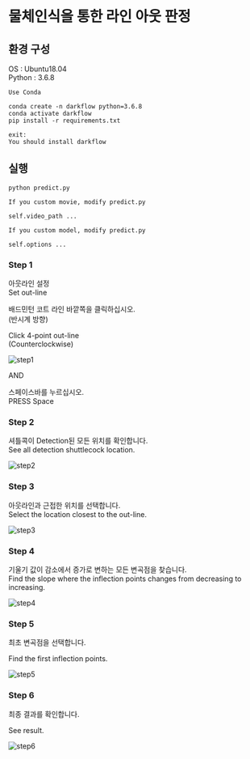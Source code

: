 # 물체인식을 통한 라인 아웃 판정

## 환경 구성 

OS : Ubuntu18.04  
Python : 3.6.8  

    Use Conda
    
    conda create -n darkflow python=3.6.8
    conda activate darkflow
    pip install -r requirements.txt

    exit:
    You should install darkflow


## 실행 

    python predict.py

    If you custom movie, modify predict.py 
    
    self.video_path ...
    
    If you custom model, modify predict.py
    
    self.options ...

### Step 1

아웃라인 설정  
Set out-line  

배드민턴 코트 라인 바깥쪽을 클릭하십시오.  
(반시계 방향)  

Click 4-point out-line  
(Counterclockwise)  

![step1]('./readme/step1.png)

AND 

스페이스바를 누르십시오.  
PRESS Space

### Step 2

셔틀콕이 Detection된 모든 위치를 확인합니다.  
See all detection shuttlecock location.

![step2]('./readme/step2.png)

### Step 3

아웃라인과 근접한 위치를 선택합니다.  
Select the location closest to the out-line.

![step3]('./readme/step3.png)

### Step 4

기울기 값이 감소에서 증가로 변하는 모든 변곡점을 찾습니다.   
Find the slope where the inflection points changes from decreasing to increasing.

![step4]('./readme/step4.png)

### Step 5

최초 변곡점을 선택합니다.  

Find the first inflection points.  

![step5]('./readme/step5.png)

### Step 6

최종 결과를 확인합니다.

See result.

![step6]('./readme/step6.png)